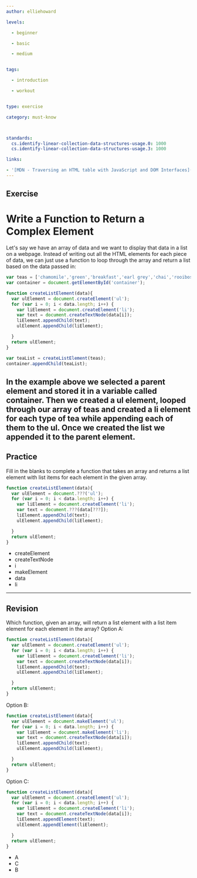 ```yaml
---
author: elliehoward

levels:

  - beginner

  - basic

  - medium


tags:

  - introduction

  - workout


type: exercise

category: must-know



standards:
  cs.identify-linear-collection-data-structures-usage.0: 1000
  cs.identify-linear-collection-data-structures-usage.3: 1000

links:

- '[MDN - Traversing an HTML table with JavaScript and DOM Interfaces](https://developer.mozilla.org/en-US/docs/Web/API/Document_Object_Model/Traversing_an_HTML_table_with_JavaScript_and_DOM_Interfaces)'
---
```



## Exercise

# Write a Function to Return a Complex Element

Let's say we have an array of data and we want to display that data in a list on a webpage.
Instead of writing out all the HTML elements for each piece of data, we can just use a function to loop through the array and return a list based on the data passed in:

```javascript
var teas = ['chamomile','green','breakfast','earl grey','chai','rooibos','ginger'];
var container = document.getElementById('container');

function createListElement(data){
  var ulElement = document.createElement('ul');
  for (var i = 0; i < data.length; i++) {
    var liElement = document.createElement('li');
    var text = document.createTextNode(data[i]);
    liElement.appendChild(text);
    ulElement.appendChild(liElement);

  }  
  return ulElement;
}

var teaList = createListElement(teas);
container.appendChild(teaList);

```
In the example above we selected a parent element and stored it in a variable called container. Then we created a ul element, looped through our array of teas and created a li element for each type of tea while appending each of them to the ul. Once we created the list we appended it to the parent element.
---
## Practice

Fill in the blanks to complete a function that takes an array and returns a list element with list items for each element in the given array.

```javascript
function createListElement(data){
  var ulElement = document.???('ul');
  for (var i = 0; i < data.length; i++) {
    var liElement = document.createElement('li');
    var text = document.???(data[???]);
    liElement.appendChild(text);
    ulElement.appendChild(liElement);

  }  
  return ulElement;
}
```

* createElement
* createTextNode
* i
* makeElement
* data
* li

---
## Revision

Which function, given an array, will return a list element with a list item element for each element in the array?
Option A:
```javascript
function createListElement(data){
  var ulElement = document.createElement('ul');
  for (var i = 0; i < data.length; i++) {
    var liElement = document.createElement('li');
    var text = document.createTextNode(data[i]);
    liElement.appendChild(text);
    ulElement.appendChild(liElement);

  }  
  return ulElement;
}
```
Option B:
```javascript
function createListElement(data){
  var ulElement = document.makeElement('ul');
  for (var i = 0; i < data.length; i++) {
    var liElement = document.makeElement('li');
    var text = document.createTextNode(data[i]);
    liElement.appendChild(text);
    ulElement.appendChild(liElement);

  }  
  return ulElement;
}
```
Option C:
```javascript
function createListElement(data){
  var ulElement = document.createElement('ul');
  for (var i = 0; i < data.length; i++) {
    var liElement = document.createElement('li');
    var text = document.createTextNode(data[i]);
    liElement.appendElement(text);
    ulElement.appendElement(liElement);

  }  
  return ulElement;
}
```

* A
* C
* B
